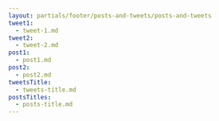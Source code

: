 ```yaml
---
layout: partials/footer/posts-and-tweets/posts-and-tweets
tweet1:
  - tweet-1.md
tweet2:
  - tweet-2.md
post1:
  - post1.md
post2:
  - post2.md
tweetsTitle:
  - tweets-title.md
postsTitles:
  - posts-title.md
---
```

